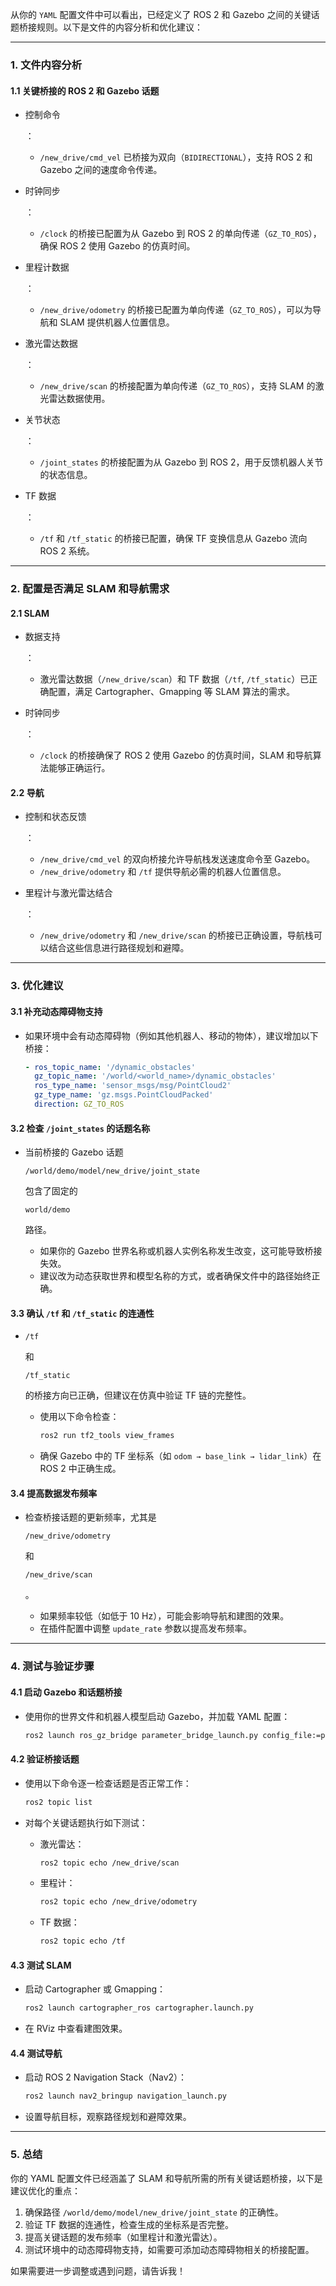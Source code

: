 从你的 `YAML` 配置文件中可以看出，已经定义了 ROS 2 和 Gazebo 之间的关键话题桥接规则。以下是文件的内容分析和优化建议：

------

### **1. 文件内容分析**

#### **1.1 关键桥接的 ROS 2 和 Gazebo 话题**

- 控制命令

  ：

  - `/new_drive/cmd_vel` 已桥接为双向（`BIDIRECTIONAL`），支持 ROS 2 和 Gazebo 之间的速度命令传递。

- 时钟同步

  ：

  - `/clock` 的桥接已配置为从 Gazebo 到 ROS 2 的单向传递（`GZ_TO_ROS`），确保 ROS 2 使用 Gazebo 的仿真时间。

- 里程计数据

  ：

  - `/new_drive/odometry` 的桥接已配置为单向传递（`GZ_TO_ROS`），可以为导航和 SLAM 提供机器人位置信息。

- 激光雷达数据

  ：

  - `/new_drive/scan` 的桥接配置为单向传递（`GZ_TO_ROS`），支持 SLAM 的激光雷达数据使用。

- 关节状态

  ：

  - `/joint_states` 的桥接配置为从 Gazebo 到 ROS 2，用于反馈机器人关节的状态信息。

- TF 数据

  ：

  - `/tf` 和 `/tf_static` 的桥接已配置，确保 TF 变换信息从 Gazebo 流向 ROS 2 系统。

------

### **2. 配置是否满足 SLAM 和导航需求**

#### **2.1 SLAM**

- 数据支持

  ：

  - 激光雷达数据（`/new_drive/scan`）和 TF 数据（`/tf`, `/tf_static`）已正确配置，满足 Cartographer、Gmapping 等 SLAM 算法的需求。

- 时钟同步

  ：

  - `/clock` 的桥接确保了 ROS 2 使用 Gazebo 的仿真时间，SLAM 和导航算法能够正确运行。

#### **2.2 导航**

- 控制和状态反馈

  ：

  - `/new_drive/cmd_vel` 的双向桥接允许导航栈发送速度命令至 Gazebo。
  - `/new_drive/odometry` 和 `/tf` 提供导航必需的机器人位置信息。

- 里程计与激光雷达结合

  ：

  - `/new_drive/odometry` 和 `/new_drive/scan` 的桥接已正确设置，导航栈可以结合这些信息进行路径规划和避障。

------

### **3. 优化建议**

#### **3.1 补充动态障碍物支持**

- 如果环境中会有动态障碍物（例如其他机器人、移动的物体），建议增加以下桥接：

  ```yaml
  - ros_topic_name: '/dynamic_obstacles'
    gz_topic_name: '/world/<world_name>/dynamic_obstacles'
    ros_type_name: 'sensor_msgs/msg/PointCloud2'
    gz_type_name: 'gz.msgs.PointCloudPacked'
    direction: GZ_TO_ROS
  ```

#### **3.2 检查 `/joint_states` 的话题名称**

- 当前桥接的 Gazebo 话题 

  ```
  /world/demo/model/new_drive/joint_state
  ```

   包含了固定的 

  ```
  world/demo
  ```

   路径。

  - 如果你的 Gazebo 世界名称或机器人实例名称发生改变，这可能导致桥接失效。
  - 建议改为动态获取世界和模型名称的方式，或者确保文件中的路径始终正确。

#### **3.3 确认 `/tf` 和 `/tf_static` 的连通性**

- ```
  /tf
  ```

   和 

  ```
  /tf_static
  ```

   的桥接方向已正确，但建议在仿真中验证 TF 链的完整性。

  - 使用以下命令检查：

    ```bash
    ros2 run tf2_tools view_frames
    ```

  - 确保 Gazebo 中的 TF 坐标系（如 `odom → base_link → lidar_link`）在 ROS 2 中正确生成。

#### **3.4 提高数据发布频率**

- 检查桥接话题的更新频率，尤其是 

  ```
  /new_drive/odometry
  ```

   和 

  ```
  /new_drive/scan
  ```

  。

  - 如果频率较低（如低于 10 Hz），可能会影响导航和建图的效果。
  - 在插件配置中调整 `update_rate` 参数以提高发布频率。

------

### **4. 测试与验证步骤**

#### **4.1 启动 Gazebo 和话题桥接**

- 使用你的世界文件和机器人模型启动 Gazebo，并加载 YAML 配置：

  ```bash
  ros2 launch ros_gz_bridge parameter_bridge_launch.py config_file:=path/to/your/config.yaml
  ```

#### **4.2 验证桥接话题**

- 使用以下命令逐一检查话题是否正常工作：

  ```bash
  ros2 topic list
  ```

- 对每个关键话题执行如下测试：

  - 激光雷达：

    ```bash
    ros2 topic echo /new_drive/scan
    ```

  - 里程计：

    ```bash
    ros2 topic echo /new_drive/odometry
    ```

  - TF 数据：

    ```bash
    ros2 topic echo /tf
    ```

#### **4.3 测试 SLAM**

- 启动 Cartographer 或 Gmapping：

  ```bash
  ros2 launch cartographer_ros cartographer.launch.py
  ```

- 在 RViz 中查看建图效果。

#### **4.4 测试导航**

- 启动 ROS 2 Navigation Stack（Nav2）：

  ```bash
  ros2 launch nav2_bringup navigation_launch.py
  ```

- 设置导航目标，观察路径规划和避障效果。

------

### **5. 总结**

你的 YAML 配置文件已经涵盖了 SLAM 和导航所需的所有关键话题桥接，以下是建议优化的重点：

1. 确保路径 `/world/demo/model/new_drive/joint_state` 的正确性。
2. 验证 TF 数据的连通性，检查生成的坐标系是否完整。
3. 提高关键话题的发布频率（如里程计和激光雷达）。
4. 测试环境中的动态障碍物支持，如需要可添加动态障碍物相关的桥接配置。

如果需要进一步调整或遇到问题，请告诉我！